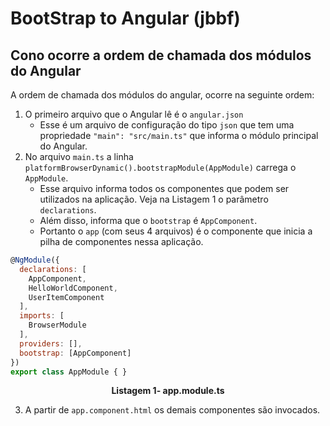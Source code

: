 # BootStrap to Angular (jbbf)

## Cono ocorre a ordem de chamada dos módulos do Angular

A ordem de chamada dos módulos do angular, ocorre na seguinte ordem:

1. O primeiro arquivo que o Angular lê é o `angular.json`
    - Esse é um arquivo de configuração do tipo `json` que tem uma propriedade `"main": "src/main.ts"` que informa o módulo principal do Angular.
2. No arquivo  `main.ts` a linha `platformBrowserDynamic().bootstrapModule(AppModule)` carrega o `AppModule`.
    - Esse arquivo informa todos os componentes que podem ser utilizados na aplicação. Veja na Listagem 1 o parâmetro `declarations`.
    - Além disso, informa que o `bootstrap` é `AppComponent`.
    - Portanto o `app` (com seus 4 arquivos) é  o componente que inicia a pilha de componentes nessa aplicação. 

```javascript
@NgModule({
  declarations: [
    AppComponent,
    HelloWorldComponent,
    UserItemComponent
  ],
  imports: [
    BrowserModule
  ],
  providers: [],
  bootstrap: [AppComponent]
})
export class AppModule { }

```
<p align="center">
   <strong>Listagem 1- app.module.ts</strong> 
</p>

3. A partir de `app.component.html` os demais componentes são invocados.
